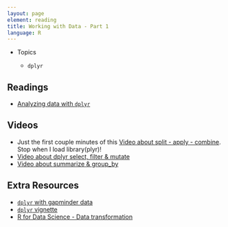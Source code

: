 ```yaml
---
layout: page
element: reading
title: Working with Data - Part 1
language: R
---
```


* Topics

  * `dplyr`

## Readings
* [Analyzing data with `dplyr`](http://www.datacarpentry.org/R-ecology-lesson/04-dplyr.html)

## Videos

* Just the first couple minutes of this [Video about split - apply - combine](https://youtu.be/XPFf4_yf7YQ). Stop when I load library(plyr)!
* [Video about dplyr select, filter & mutate](https://youtu.be/aKHNwgnmpO0)
* [Video about summarize & group_by](https://youtu.be/IbiHzLsKc50)

## Extra Resources

* [`dplyr` with gapminder data](http://swcarpentry.github.io/r-novice-gapminder/13-dplyr)
* [`dplyr` vignette](https://cran.rstudio.com/web/packages/dplyr/vignettes/introduction.html)
* [R for Data Science - Data transformation](http://r4ds.had.co.nz/transform.html)
